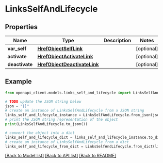 # LinksSelfAndLifecycle


## Properties

Name | Type | Description | Notes
------------ | ------------- | ------------- | -------------
**var_self** | [**HrefObjectSelfLink**](HrefObjectSelfLink.md) |  | [optional] 
**activate** | [**HrefObjectActivateLink**](HrefObjectActivateLink.md) |  | [optional] 
**deactivate** | [**HrefObjectDeactivateLink**](HrefObjectDeactivateLink.md) |  | [optional] 

## Example

```python
from openapi_client.models.links_self_and_lifecycle import LinksSelfAndLifecycle

# TODO update the JSON string below
json = "{}"
# create an instance of LinksSelfAndLifecycle from a JSON string
links_self_and_lifecycle_instance = LinksSelfAndLifecycle.from_json(json)
# print the JSON string representation of the object
print(LinksSelfAndLifecycle.to_json())

# convert the object into a dict
links_self_and_lifecycle_dict = links_self_and_lifecycle_instance.to_dict()
# create an instance of LinksSelfAndLifecycle from a dict
links_self_and_lifecycle_from_dict = LinksSelfAndLifecycle.from_dict(links_self_and_lifecycle_dict)
```
[[Back to Model list]](../README.md#documentation-for-models) [[Back to API list]](../README.md#documentation-for-api-endpoints) [[Back to README]](../README.md)


